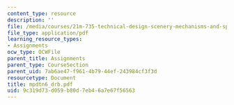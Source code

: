 ```yaml
---
content_type: resource
description: ''
file: /media/courses/21m-735-technical-design-scenery-mechanisms-and-special-effects-spring-2004/9c319d73d059b80d7eb46a7e67f56563_mpdtn6_drb.pdf
file_type: application/pdf
learning_resource_types:
- Assignments
ocw_type: OCWFile
parent_title: Assignments
parent_type: CourseSection
parent_uid: 7ab6ae47-f961-4b79-44ef-243984cf3f3d
resourcetype: Document
title: mpdtn6_drb.pdf
uid: 9c319d73-d059-b80d-7eb4-6a7e67f56563
---
```


